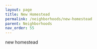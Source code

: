 ```yaml
---
layout: page
title: New Homestead
permalink: /neighborhoods/new-homestead
parent: Neighborhoods
nav_order: 55
---
```


new homestead